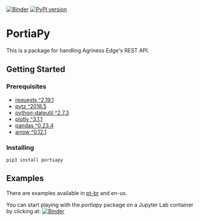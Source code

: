[![Binder](https://mybinder.org/badge.svg)](https://mybinder.org/v2/gh/AgrinessEdgeIoT/portiapy/master?urlpath=lab/tree/docs/pt-br/portiapy-examples.ipynb) [![PyPI version](https://badge.fury.io/py/portiapy.svg)](https://badge.fury.io/py/portiapy)

# PortiaPy

This is a package for handling Agriness Edge's REST API. 

## Getting Started

### Prerequisites

* [requests ^2.19.1](http://docs.python-requests.org/en/master/)
* [pytz ^2018.5](http://pytz.sourceforge.net/)
* [python-dateutil ^2.7.3](https://dateutil.readthedocs.io/en/stable/)
* [plotly ^3.1.1](https://plot.ly/)
* [pandas ^0.23.4](https://pandas.pydata.org/)
* [arrow ^0.12.1](https://arrow.readthedocs.io/en/latest/)

### Installing

``` pip3 install portiapy ```

## Examples

There are examples available in [pt-br](./docs/pt-br/portiapy-examples.ipynb) and en-us. 

You can start playing with the *portiapy* package on a Jupyter Lab container by clicking at: [![Binder](https://mybinder.org/badge.svg)](https://mybinder.org/v2/gh/AgrinessEdgeIoT/portiapy/master?urlpath=lab/tree/docs/pt-br/portiapy-examples.ipynb) 
